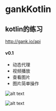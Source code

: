 # gankKotlin

## kotlin的练习
http://gank.io/api

#### v0.1

- 动态代理
- 视频播放
- 查看图片
- 图片简单操作



![alt text](http://7xrv9y.com1.z0.glb.clouddn.com/gankKotlin.gif)



![alt text](http://7xrv9y.com1.z0.glb.clouddn.com/meizi2.gif)
